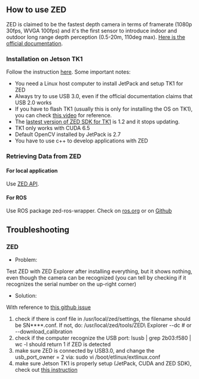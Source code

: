 ## How to use ZED
ZED is claimed to be the fastest depth camera in terms of framerate (1080p 30fps, WVGA 100fps) and it's the first sensor
to introduce indoor and outdoor long range depth perception (0.5-20m, 110deg max).
[Here is the official documentation](https://www.stereolabs.com/documentation/overview/getting-started/introduction.html).

### Installation on Jetson TK1
Follow the instruction [here](https://www.stereolabs.com/blog/index.php/2015/09/24/getting-started-with-jetson-tk1-and-zed/).
Some important notes:
- You need a Linux host computer to install JetPack and setup TK1 for ZED
- Always try to use USB 3.0, even if the official documentation claims that USB 2.0 works
- If you have to flash TK1 (usually this is only for installing the OS on TK1), you can check [this video](https://devtalk.nvidia.com/default/topic/1001763/jetson-tx2/error-jetpack-must-be-run-on-x86_64-host-platform-detected-aarch64-platform-/) for reference.
- The [lastest version of ZED SDK for TK1](https://www.stereolabs.com/developers/release/1.2/) is 1.2 and it stops updating.
- TK1 only works with CUDA 6.5
- Default OpenCV installed by JetPack is 2.7
- You have to use c++ to develop applications with ZED

### Retrieving Data from ZED
#### For local application
Use [ZED API](https://www.stereolabs.com/developers/documentation/API/index.html).
#### For ROS
Use ROS package zed-ros-wrapper. Check on [ros.org](http://wiki.ros.org/zed-ros-wrapper) or on [Github](https://github.com/stereolabs/zed-ros-wrapper) 

## Troubleshooting
### ZED
- Problem:

Test ZED with ZED Explorer after installing everything, but it shows nothing, even though the camera can be recognized (you can tell by checking if it recognizes the serial number on the up-right corner)
- Solution:

With reference to [this github issue](https://github.com/stereolabs/zed-ros-wrapper/issues/28)
1. check if there is conf file in /usr/local/zed/settings, the filename should be SN****.conf. If not, do:
/usr/local/zed/tools/ZED\ Explorer --dc # or --download_calibration
2. check if the computer recognize the USB port:
lsusb | grep 2b03:f580 | wc -l
should return 1 if ZED is detected
3. make sure ZED is connected by USB3.0, and change the usb_port_owner = 2 via:
sudo vi /boot/etlinux/extlinux.conf
4. make sure Jetson TK1 is properly setup (JetPack, CUDA and ZED SDK), check out [this instruction](
https://www.stereolabs.com/blog/index.php/2015/09/24/getting-started-with-jetson-tk1-and-zed/)
